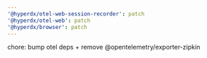 ```yaml
---
'@hyperdx/otel-web-session-recorder': patch
'@hyperdx/otel-web': patch
'@hyperdx/browser': patch
---
```


chore: bump otel deps + remove @opentelemetry/exporter-zipkin
